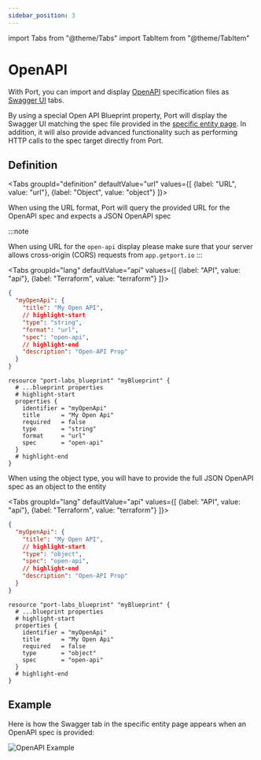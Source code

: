 ```yaml
---
sidebar_position: 3
---
```


import Tabs from "@theme/Tabs"
import TabItem from "@theme/TabItem"

# OpenAPI

With Port, you can import and display [OpenAPI](https://www.openapis.org/) specification files as [Swagger UI](https://swagger.io/) tabs.

By using a special Open API Blueprint property, Port will display the Swagger UI matching the spec file provided in the [specific entity page](../page/entity-page.md). In addition, it will also provide advanced functionality such as performing HTTP calls to the spec target directly from Port.

## Definition

<Tabs groupId="definition" defaultValue="url" values={[
{label: "URL", value: "url"},
{label: "Object", value: "object"}
]}>

<TabItem value="url">

When using the URL format, Port will query the provided URL for the OpenAPI spec and expects a JSON OpenAPI spec

:::note

When using URL for the `open-api` display please make sure that your server allows cross-origin (CORS) requests from `app.getport.io`
:::

<Tabs groupId="lang" defaultValue="api" values={[
{label: "API", value: "api"},
{label: "Terraform", value: "terraform"}
]}>

<TabItem value="api">

```json showLineNumbers
{
  "myOpenApi": {
    "title": "My Open API",
    // highlight-start
    "type": "string",
    "format": "url",
    "spec": "open-api",
    // highlight-end
    "description": "Open-API Prop"
  }
}
```

</TabItem>

<TabItem value="terraform">

```hcl showLineNumbers
resource "port-labs_blueprint" "myBlueprint" {
  # ...blueprint properties
  # highlight-start
  properties {
    identifier = "myOpenApi"
    title      = "My Open Api"
    required   = false
    type       = "string"
    format     = "url"
    spec       = "open-api"
  }
  # highlight-end
}
```

</TabItem>

</Tabs>

</TabItem>

<TabItem value="object">

When using the object type, you will have to provide the full JSON OpenAPI spec as an object to the entity

<Tabs groupId="lang" defaultValue="api" values={[
{label: "API", value: "api"},
{label: "Terraform", value: "terraform"}
]}>

<TabItem value="api">

```json showLineNumbers
{
  "myOpenApi": {
    "title": "My Open API",
    // highlight-start
    "type": "object",
    "spec": "open-api",
    // highlight-end
    "description": "Open-API Prop"
  }
}
```

</TabItem>

<TabItem value="terraform">

```hcl showLineNumbers
resource "port-labs_blueprint" "myBlueprint" {
  # ...blueprint properties
  # highlight-start
  properties {
    identifier = "myOpenApi"
    title      = "My Open Api"
    required   = false
    type       = "object"
    spec       = "open-api"
  }
  # highlight-end
}
```

</TabItem>

</Tabs>

</TabItem>

</Tabs>

## Example

Here is how the Swagger tab in the specific entity page appears when an OpenAPI spec is provided:

![OpenAPI Example](../../../static/img/software-catalog/widgets/openAPI.png)
